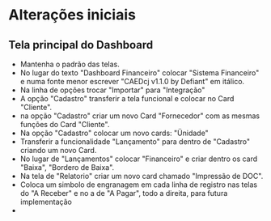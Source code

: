# Alterações iniciais

## Tela principal do Dashboard

-   Mantenha o padrão das telas.
-   No lugar do texto "Dashboard Financeiro" colocar "Sistema Financeiro" e numa fonte menor escrever "CAEDcj v1.1.0 by Defiant" em itálico.
-   Na linha de opções trocar "Importar" para "Integração"
-   A opção "Cadastro" transferir a tela funcional e colocar no Card "Cliente".
-   na opção "Cadastro" criar um novo Card "Fornecedor" com as mesmas funções do Card "Cliente".
-   Na opção "Cadastro" colocar um novo cards: "Ünidade"
-   Transferir a funcionalidade "Lançamento" para dentro de "Cadastro" criando um novo Card.
-   No lugar de "Lançamentos" colocar "Financeiro" e criar dentro os card "Baixa", "Bordero de Baixa".
-   Na tela de "Relatorio" criar um novo card chamado "Impressão de DOC".
-   Coloca um simbolo de engranagem em cada linha de registro nas telas do "A Receber" e no a de "A Pagar", todo a direita, para futura implementação
-   